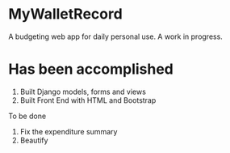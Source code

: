 # MyWalletRecord
A budgeting web app for daily personal use. A work in progress.

# Has been accomplished
1. Built Django models, forms and views
2. Built Front End with HTML and Bootstrap

To be done
1. Fix the expenditure summary
2. Beautify
